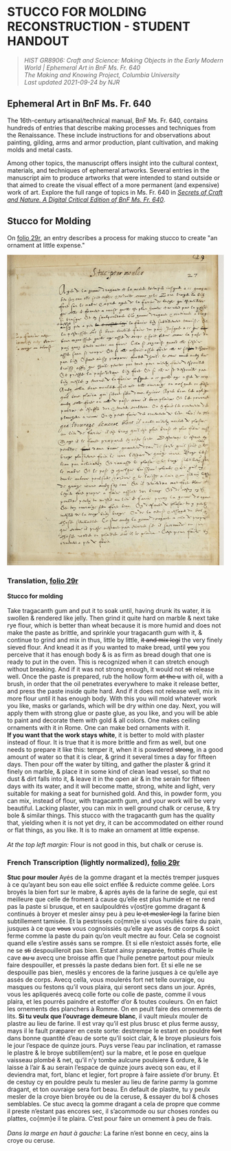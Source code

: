 # STUCCO FOR MOLDING RECONSTRUCTION - STUDENT HANDOUT

>_HIST GR8906: Craft and Science: Making Objects in the Early Modern World | Ephemeral Art in BnF Ms. Fr. 640_<br>
_The Making and Knowing Project, Columbia University_<br>
_Last updated 2021-09-24 by NJR_<br>

## Ephemeral Art in BnF Ms. Fr. 640
The 16th-century artisanal/technical manual, BnF Ms. Fr. 640, contains hundreds of entries that describe making processes and techniques from the Renaissance. These include instructions for and observations about painting, gilding, arms and armor production, plant cultivation, and making molds and metal casts.

Among other topics, the manuscript offers insight into the cultural context, materials, and techniques of ephemeral artworks. Several entries in the manuscript aim to produce artworks that were intended to stand outside or that aimed to create the visual effect of a more permanent (and expensive) work of art. 
Explore the full range of topics in Ms. Fr. 640 in [_Secrets of Craft and Nature. A Digital Critical Edition of BnF Ms. Fr. 640_](https://edition640.makingandknowing.org/#/).

## Stucco for Molding
On [folio 29r](https://edition640.makingandknowing.org/#/folios/29r/f/29r/tl), an entry describes a process for making stucco to create "an ornament at little expense."

![29r_stucco](https://raw.githubusercontent.com/cu-mkp/research-teaching-companion/main/images/29r_stucco.jpg)

### Translation, [folio 29r](https://edition640.makingandknowing.org/#/folios/29r/f/29r/tl)
 **Stucco for molding**<br><br> Take tragacanth gum and put it to soak until, having drunk its water, it is swollen & rendered like jelly. Then grind it quite hard on marble & next take rye flour, which is better than wheat because it is more humid and does not make the paste as brittle, and sprinkle your tragacanth gum with it, & continue to grind and mix in thus, little by little, <del>it and mix legi</del> the very finely sieved flour. And knead it as if you wanted to make bread, until <del>you</del> you perceive that it has enough body & is as firm as bread dough that one is ready to put in the oven. This is recognized when it can stretch enough without breaking. And if it was not strong enough, it would not <del>sti</del> release well. Once the paste is prepared, rub the hollow form <del>at the u</del> with oil, with a brush, in order that the oil penetrates everywhere to make it release better, and press the paste inside quite hard. And if it does not release well, mix in more flour until it has enough body. With this you will mold whatever work you like, masks or garlands, which will be dry within one day. Next, you will apply them with strong glue or paste glue, as you like, and you will be able to paint and decorate them with gold & all colors. One makes ceiling ornaments with it in Rome. One can make bed ornaments with it.<br>  **If you want that the work stays white**, it is better to mold with plaster instead of flour. It is true that it is more brittle and firm as well, but one needs to prepare it like this: temper it, when it is powdered <del>strong</del>, in a good amount of water so that it is clear, & grind it several times a day for fifteen days. Then pour off the water by tilting, and gather the plaster & grind it finely on marble, & place it in some kind of clean lead vessel, so that no dust & dirt falls into it, & leave it in the open air & in the serain for fifteen days with its water, and it will become matte, strong, white and light, very suitable for making a seat for burnished gold. And this, in powder form, you can mix, instead of flour, with tragacanth gum, and your work will be very beautiful. Lacking plaster, you can mix in well ground chalk or ceruse, & try bole & similar things. This stucco with the tragacanth gum has the quality that, yielding when it is not yet dry, it can be accommodated on either round or flat things, as you like. It is to make an ornament at little expense.<br><br> _At the top left margin:_ Flour is not good in this, but chalk or ceruse is.
 
### French Transcription (lightly normalized), [folio 29r](https://edition640.makingandknowing.org/#/folios/29r/f/29r/tcn)
**Stuc pour mouler**
Ayés de la gomme dragant et la mectés tremper jusques à ce qu’ayant
beu son eau elle soict enflée & reduicte comme gelée. Lors broyés la bien
fort sur le mabre, & aprés ayés de la farine de segle, qui est meilleure
que celle de froment à cause qu’elle est plus humide et ne rend pas la paste
si brusque, et en saulpouldrés v{ost}re gomme dragant & continués à broyer
et mesler ainsy peu à peu <deL>le et mesler legi</del> la farine bien subtillement tamisée. Et
la pestrissés co{mm}e si vous vouliés faire du pain, jusques à ce que <del>vous</del>
vous cognoissiés qu’elle aye assés de corps & soict ferme comme la paste du
pain qu’on veult mectre au four. Cela se cognoist quand elle s’estire
  assés sans se rompre. Et si elle n’estoict assés forte, elle ne se <del>sti</del> despouilleroit
pas bien. Estant ainsy præparée, frottés d’huile le cave <del>au u</del> avecq une
broisse affin que l’huile penetre partout pour mieulx faire despouiller,
et pressés la paste dedans bien fort. Et si elle ne se despouille pas
bien, meslés y encores de la farine jusques à ce qu’elle aye assés de corps.
Avecq cella, vous moulerés fort net telle ouvraige, ou masques ou festons
qu’il vous plaira, qui seront secs dans un jour. Aprés, vous les apliquerés
avecq colle forte ou colle de paste, comme il vous plaira, et les pourrés
paindre et estoffer d’or & toutes couleurs. On en faict les ornements des
planchers à Romme. On en peult faire des ornements de lits. 
**Si tu veulx que l’ouvrage demeure blanc**, il vault mieulx mouler de plastre
au lieu de farine. Il est vray qu’il est plus brusc et plus ferme aussy,
mays il le fault præparer en ceste sorte: destrempe le estant en
pouldre <del>fort</del> dans bonne quantité d’eau de sorte qu’il soict clair, & le
broye plusieurs fois le jour l’espace de quinze jours. Puys verse
l’eau par inclination, et ramasse le plastre & le broye subtillem{ent} sur
la mabre, et le pose en quelque vaisseau plombé & net, qu’il n’y
tombe aulcune poulsiere & ordure, & le laisse à l’air & au serain l’espace
de quinze jours avecq son eau, et il deviendra mat, fort, blanc et
legier, fort propre à faire assiete d’or bruny. Et de cestuy cy en
pouldre peulx tu mesler au lieu de farine parmy la gomme dragant,
et ton ouvraige sera fort beau. En default de plastre, tu y peulx
mesler de la croye bien broyée ou de la ceruse, & essayer du bol &
choses semblables. Ce stuc avecq la gomme dragant a cela de propre
que comme il preste n’estant pas encores sec, il s’acommode ou sur
choses rondes ou plattes, co{mm}e il te plaira. C’est pour faire un
ornement à peu de frais.<br><br>
_Dans la marge en haut à gauche:_ La farine n’est
bonne en cecy, ains
la croye ou ceruse.
